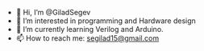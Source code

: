 - 👋 Hi, I’m @GiladSegev
- 👀 I’m interested in programming and Hardware design 
- 🌱 I’m currently learning Verilog and Arduino.
- 📫 How to reach me: segilad15@gmail.com

<!---
GiladSegev/GiladSegev is a ✨ special ✨ repository because its `README.md` (this file) appears on your GitHub profile.
You can click the Preview link to take a look at your changes.
--->
